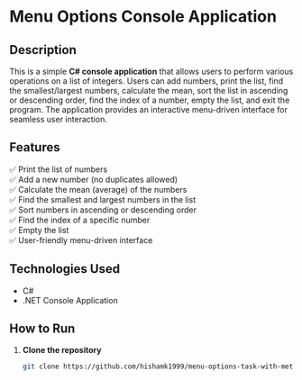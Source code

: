 ﻿# Menu Options Console Application

## Description
This is a simple **C# console application** that allows users to perform various operations on a list of integers. Users can add numbers, print the list, find the smallest/largest numbers, calculate the mean, sort the list in ascending or descending order, find the index of a number, empty the list, and exit the program. The application provides an interactive menu-driven interface for seamless user interaction.

## Features
✅ Print the list of numbers  
✅ Add a new number (no duplicates allowed)  
✅ Calculate the mean (average) of the numbers  
✅ Find the smallest and largest numbers in the list  
✅ Sort numbers in ascending or descending order  
✅ Find the index of a specific number  
✅ Empty the list  
✅ User-friendly menu-driven interface  

## Technologies Used
- C#
- .NET Console Application

## How to Run
1. **Clone the repository**  
   ```sh
   git clone https://github.com/hishamk1999/menu-options-task-with-methods-cli
